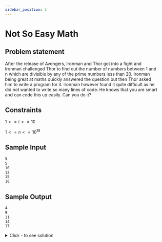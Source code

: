 ```yaml
---
sidebar_position: 3
---
```


# Not So Easy Math

## Problem statement

After the release of Avengers, Ironman and Thor got into a fight and Ironman challenged Thor to find out the number of numbers between 1 and n which are divisible by any of the prime numbers less than 20. Ironman being great at maths quickly answered the question but then Thor asked him to write a program for it. Ironman however found it quite difficult as he did not wanted to write so many lines of code. He knows that you are smart and can code this up easily. Can you do it?

## Constraints

$1 <= t <= 10$

$1 <= n <= 10^1$$^8$



## Sample Input
```txt
5
5
10
12
15
18
```

## Sample Output
```txt
4
9
11
14
17
```
<details><summary>Click - to see solution</summary>

## Solution
Use Inclusive and Exclusive Principle to solve the problem.

*Links* - https://cp-algorithms.com/combinatorics/inclusion-exclusion.html

Time complexity: $O(2^8)$

import Tabs from '@theme/Tabs';
import TabItem from '@theme/TabItem';

<Tabs>
<TabItem value="cpp" label="C++">

```cpp
#include <iostream>
using namespace std;
#define lli long long int

lli prime[8] = {2, 3, 5, 7, 11, 13, 17, 19};

int main() {
    int t;
    cin >> t;
    while (t--) {
        lli n;
        cin >> n;
        lli ans = 0;
        for (int i = 1; i < (1 << 8); i++) {
            int setbit = __builtin_popcount(i);
            int deno = 1;
            for (int j = 0; j < 8; j++) {
                int mask = 1 << j;
                if (mask & i) {
                    deno *= prime[j];
                }
            }
            if (setbit & 1) {
                ans += n / deno;
            } else {
                ans -= n / deno;
            }
        }
        cout << ans << '\n';
    }
}
```
</TabItem>

<TabItem value="py" label="Python">

```py
prime = [2, 3, 5, 7, 11, 13, 17, 19]

for t in range(int(input())):
    n = int(input())
    i = 1; ans = 0
    while i < (1 << 8):
        setbit = bin(i).count('1')
        deno = 1
        for j in range(0, 8):
            mask = ((1 << j) & i)
            if mask:
                deno = deno * prime[j]

        if (setbit & 1):
            ans += n//deno
        else:
            ans -= n//deno
        i += 1

    print(ans)

```

</TabItem>
</Tabs>

</details>